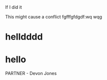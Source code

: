 If I did it

This might cause a conflict
fgfffgfdgdf:wq
wqg
# helldddd
# hello

PARTNER - Devon Jones
